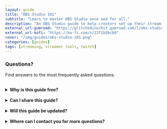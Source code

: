 ```yaml
---
layout: guide
title: "OBS Studio 101"
subtitle: "Learn to master OBS Studio once and for all."
description: "An OBS Studio guide to help creators set up their streaming environment."
external_url-gumroad: "https://glitchedinorbit.gumroad.com/l/obs-studio-guide"
external_url-kofi: "https://ko-fi.com/s/23f1b5bcb9"
cover: "/img/guides/obs-studio-101.png"
categories: [guides]
tags: [streaming, streamer tools, twitch]
---
```


### Questions?

Find answers to the most frequently asked questions.

<br>

<details>
    <summary><b>Why is this guide free?</b></summary>

    <br>

    This guide is free because I understand how difficult it is to get started as a content creator. Over the years, I've been able to collect information and resources that I now want to share with others to make your journey easier.

</details>

<br>

<details>
    <summary><b>Can I share this guide?</b></summary>

    <br>

    Yes! I even encourage you to share the guide with others, because I'd like to reach as many people as possible with this information. But please don't alter any of my content or sell the guide yourself.

</details>

<br>

<details>
    <summary><b>Will this guide be updated?</b></summary>

    <br>

    My plan is to update the guide when I feel necessary to make sure the information stays current and relevant.

</details>

<br>

<details>
    <summary><b>Where can I contact you for more questions?</b></summary>

    <br>

    You can contact me at glitchedinorbit@gmail.com and I'll be happy to answer any questions or concerns.

</details>
